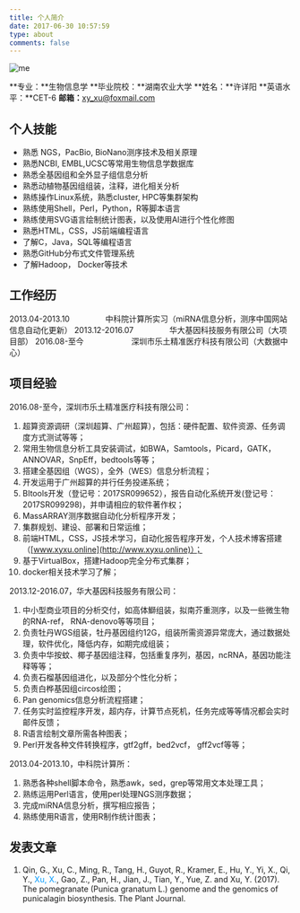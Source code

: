 ```yaml
---
title: 个人简介
date: 2017-06-30 10:57:59
type: about
comments: false
---
```


![me](http://osp5fgfht.bkt.clouddn.com/me.png-yy)

**专业：**生物信息学
**毕业院校：**湖南农业大学
**姓名：**许详阳
**英语水平：**CET-6
**邮箱：**<xy_xu@foxmail.com>

## 个人技能
- 熟悉 NGS，PacBio, BioNano测序技术及相关原理
- 熟悉NCBI, EMBL,UCSC等常用生物信息学数据库
- 熟悉全基因组和全外显子组信息分析
- 熟悉动植物基因组组装，注释，进化相关分析
- 熟练操作Linux系统，熟悉cluster, HPC等集群架构
- 熟练使用Shell，Perl，Python，R等脚本语言
- 熟练使用SVG语言绘制统计图表，以及使用AI进行个性化修图
- 熟悉HTML，CSS，JS前端编程语言
- 了解C，Java，SQL等编程语言
- 熟悉GitHub分布式文件管理系统
- 了解Hadoop， Docker等技术

## 工作经历
2013.04-2013.10 &emsp;&emsp;&emsp;&emsp; 中科院计算所实习（miRNA信息分析，测序中国网站信息自动化更新）
2013.12-2016.07  &emsp;&emsp;&emsp;&emsp; 华大基因科技服务有限公司（大项目部）
2016.08-至今 &emsp;&emsp;&emsp;&emsp;&emsp;&ensp; 深圳市乐土精准医疗科技有限公司（大数据中心）

## 项目经验
2016.08-至今，深圳市乐土精准医疗科技有限公司：
1. 超算资源调研（深圳超算、广州超算），包括：硬件配置、软件资源、任务调度方式测试等等；
2. 常用生物信息分析工具安装调试，如BWA，Samtools，Picard，GATK，ANNOVAR，SnpEff，bedtools等等；
3. 搭建全基因组（WGS），全外（WES）信息分析流程；
4. 开发运用于广州超算的并行任务投递系统；
5. BItools开发（登记号：2017SR099652），报告自动化系统开发(登记号：2017SR099298)，并申请相应的软件著作权；
6. MassARRAY测序数据自动化分析程序开发；
7. 集群规划、建设、部署和日常运维；
8. 前端HTML，CSS，JS技术学习，自动化报告程序开发，个人技术博客搭建（[www.xyxu.online](http://www.xyxu.online)）；
9. 基于VirtualBox，搭建Hadoop完全分布式集群；
10. docker相关技术学习了解；

2013.12-2016.07，华大基因科技服务有限公司：
1. 中小型商业项目的分析交付，如高体鰤组装，拟南芥重测序，以及一些微生物的RNA-ref， RNA-denovo等等项目；
2. 负责牡丹WGS组装，牡丹基因组约12G，组装所需资源异常庞大，通过数据处理，软件优化，降低内存，如期完成组装；
3. 负责中华按蚊、椰子基因组注释，包括重复序列，基因，ncRNA，基因功能注释等等；
4. 负责石榴基因组进化，以及部分个性化分析；
5. 负责白桦基因组circos绘图；
6. Pan genomics信息分析流程搭建；
7. 任务实时监控程序开发，超内存，计算节点死机，任务完成等等情况都会实时邮件反馈；
8. R语言绘制文章所需各种图表；
9. Perl开发各种文件转换程序，gtf2gff，bed2vcf， gff2vcf等等；

2013.04-2013.10，中科院计算所：
1. 熟悉各种shell脚本命令，熟悉awk，sed，grep等常用文本处理工具；
2. 熟练运用Perl语言，使用perl处理NGS测序数据；
3. 完成miRNA信息分析，撰写相应报告；
4. 熟练使用R语言，使用R制作统计图表；

## 发表文章

1. Qin, G., Xu, C., Ming, R., Tang, H., Guyot, R., Kramer, E., Hu, Y., Yi, X., Qi, Y., <font color=#0099ff>Xu, X.</font>, Gao, Z., Pan, H., Jian, J., Tian, Y., Yue, Z. and Xu, Y. (2017). The pomegranate (Punica granatum L.) genome and the genomics of punicalagin biosynthesis. The Plant Journal.


